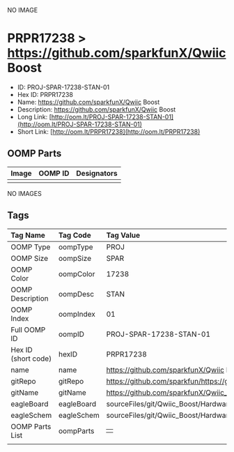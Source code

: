 


  
NO IMAGE  
# PRPR17238 > https://github.com/sparkfunX/Qwiic Boost

- ID: PROJ-SPAR-17238-STAN-01
- Hex ID: PRPR17238
- Name: https://github.com/sparkfunX/Qwiic Boost
- Description: https://github.com/sparkfunX/Qwiic Boost
- Long Link: [http://oom.lt/PROJ-SPAR-17238-STAN-01](http://oom.lt/PROJ-SPAR-17238-STAN-01)
- Short Link: [http://oom.lt/PRPR17238](http://oom.lt/PRPR17238)

## OOMP Parts
  

|Image|OOMP ID|Designators|
| :--- | :--- | :--- |
||||
  
NO IMAGES  
## Tags
  

|Tag Name|Tag Code|Tag Value|
| :--- | :--- | :--- |
|OOMP Type|oompType|PROJ|
|OOMP Size|oompSize|SPAR|
|OOMP Color|oompColor|17238|
|OOMP Description|oompDesc|STAN|
|OOMP Index|oompIndex|01|
|Full OOMP ID|oompID|PROJ-SPAR-17238-STAN-01|
|Hex ID (short code)|hexID|PRPR17238|
|name|name|https://github.com/sparkfunX/Qwiic Boost|
|gitRepo|gitRepo|https://github.com/sparkfun/https://github.com/sparkfunX/Qwiic_Boost|
|gitName|gitName|https://github.com/sparkfunX/Qwiic_Boost|
|eagleBoard|eagleBoard|sourceFiles/git/Qwiic_Boost/Hardware/Qwiic_Boost.brd|
|eagleSchem|eagleSchem|sourceFiles/git/Qwiic_Boost/Hardware/Qwiic_Boost.sch|
|OOMP Parts List|oompParts|<table><tr><td></td></tr></table>|
||||
